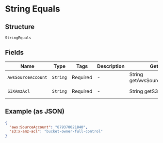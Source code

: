 
# String Equals

## Structure

`StringEquals`

## Fields

| Name | Type | Tags | Description | Getter | Setter |
|  --- | --- | --- | --- | --- | --- |
| `AwsSourceAccount` | `String` | Required | - | String getAwsSourceAccount() | setAwsSourceAccount(String awsSourceAccount) |
| `S3XAmzAcl` | `String` | Required | - | String getS3XAmzAcl() | setS3XAmzAcl(String s3XAmzAcl) |

## Example (as JSON)

```json
{
  "aws:SourceAccount": "879370021840",
  "s3:x-amz-acl": "bucket-owner-full-control"
}
```

